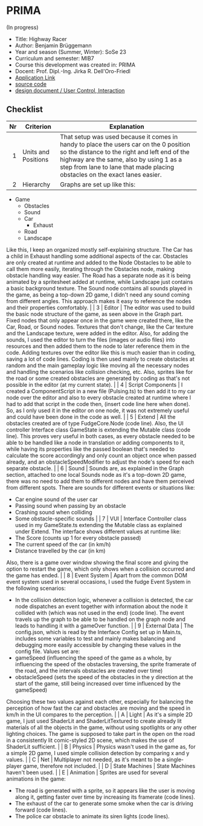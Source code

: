 # PRIMA

(In progress)
* Title: Highway Racer   
* Author: Benjamin Brüggemann
* Year and season (Summer, Winter): SoSe 23
* Curriculum and semester: MIB7
* Course this development was created in: PRIMA
* Docent: Prof. Dipl.-Ing. Jirka R. Dell'Oro-Friedl
* [Application Link](https://benbruegg.github.io/PRIMA/HighwayRacer/index.html) 
* [source code](https://github.com/benbruegg/PRIMA/tree/main/HighwayRacer)
* [design document / User Control, Interaction]()



## Checklist
		
| Nr | Criterion           | Explanation                                                                                                                                                                                                                                                                                                                                                                           |
|---:|---------------------|---------------------------------------------------------------------------------------------------------------------------------------------------------------------------------------------------------------------------------------------------------------------------------------------------------------------------------------------------------------------------------------|
|  1 | Units and Positions | That setup was used because it comes in handy to place the users car on the 0 position so the distance to the right and left end of the highway are the same, also by using 1 as a step from lane to lane that made placing obstacles on the exact lanes easier.                                                                                                           |
|  2 | Hierarchy           | Graphs are set up like this:
   - Game
     - Obstacles 
     - Sound
     - Car 
       - Exhaust
     - Road
     - Landscape

   Like this, I keep an organized mostly self-explaining structure. The Car has a child in Exhaust handling some additional aspects of the car. Obstacles are only created at runtime and added to the Node Obstacles to be able to call them more easily, iterating through the Obstacles node, making obstacle handling way easier. The Road has a separate node as it is being animated by a spritesheet added at runtime, while Landscape just contains a basic background texture. The Sound node contains all sounds played in the game, as being a top-down 2D game, I didn't need any sound coming from different angles. This approach makes it easy to reference the nodes and their properties comfortably. |
|  3 | Editor              | The editor was used to build the basic node structure of the game, as seen above in the Graph part. Fixed nodes that only appear once in the game were created there, like the Car, Road, or Sound nodes. Textures that don't change, like the Car texture and the Landscape texture, were added in the editor. Also, for adding the sounds, I used the editor to turn the files (images or audio files) into resources and then added them to the node to later reference them in the code. Adding textures over the editor like this is much easier than in coding, saving a lot of code lines. Coding is then used mainly to create obstacles at random and the main gameplay logic like moving all the necessary nodes and handling the scenarios like collision checking, etc. Also, sprites like for the road or some created obstacles are generated by coding as that's not possible in the editor (at my current state).                                                                                                                          |
|  4 | Script Components   | I created a ComponentScript in a new file (Pulsing.ts) to then add it to my car node over the editor and also to every obstacle created at runtime where I had to add that script in the code then, (insert code line here when done). So, as I only used it in the editor on one node, it was not extremely useful and could have been done in the code as well.                                                                                                     |
|  5 | Extend              | All the obstacles created are of type FudgeCore.Node (code line). Also, the UI controller Interface class GameState is extending the Mutable class (code line). This proves very useful in both cases, as every obstacle needed to be able to be handled like a node in translation or adding components to it, while having its properties like the passed boolean that's needed to calculate the score accordingly and only count an object once when passed already, and an obstacleSpeedModifier to adjust the node's speed for each separate obstacle. |
|  6 | Sound               | Sounds are, as explained in the Graph section, attached to one local Sounds node as it's a top-down 2D game, there was no need to add them to different nodes and have them perceived from different spots. There are sounds for different events or situations like:
   - Car engine sound of the user car
   - Passing sound when passing by an obstacle
   - Crashing sound when colliding
   - Some obstacle-specific sounds                                                                                                                                                                                                                                                                                       |
|  7 | VUI                 | Interface Controller class used in my GameState.ts extending the Mutable class as explained under Extend. The interface shows different values at runtime like:
   - The Score (counts up 1 for every obstacle passed)
   - The current speed of the car (in km/h)
   - Distance travelled by the car (in km)
   
   Also, there is a game over window showing the final score and giving the option to restart the game, which only shows when a collision occurred and the game has ended.                                                                                                                                               |
|  8 | Event System        | Apart from the common DOM event system used in several occasions, I used the fudge Event System in the following scenarios:
   - In the collision detection logic, whenever a collision is detected, the car node dispatches an event together with information about the node it collided with (which was not used in the end) (code line). The event travels up the graph to be able to be handled on the graph node and leads to handling it with a gameOver function.                                                                                                                                                     |
|  9 | External Data       | The config.json, which is read by the Interface Config set up in Main.ts, includes some variables to test and mainly makes balancing and debugging more easily accessible by changing these values in the config file. Values set are:
   - gameSpeed (influencing the speed of the game as a whole, by influencing the speed of the obstacles traversing, the sprite framerate of the road, and the intervals obstacles are created over time)
   - obstacleSpeed (sets the speed of the obstacles in the y direction at the start of the game, still being increased over time influenced by the gameSpeed)

   Choosing these two values against each other, especially for balancing the perception of how fast the car and obstacles are moving and the speed in km/h in the UI compares to the perception.                                                                                                                                              |
|  A | Light               | As it's a simple 2D game, I just used ShaderLit and ShaderLitTextured to create already lit materials of all the objects in the game, without using spotlights or any other lighting choices. The game is supposed to take part in the open on the road in a consistently lit comic-styled 2D scene, which makes the use of ShaderLit sufficient.                                                                                       |
|  B | Physics             | Physics wasn't used in the game as, for a simple 2D game, I used simple collision detection by comparing x and y values.                                                                                                                                                                                                                                                                |
|  C | Net                 | Multiplayer not needed, as it's meant to be a single-player game, therefore not included.                                                                                                                                                                                                                                                                                           |
|  D | State Machines      | State Machines haven't been used.                                                                                                                                                                                                                                                                                                                                                   |
|  E | Animation           | Sprites are used for several animations in the game:
   - The road is generated with a sprite, so it appears like the user is moving along it, getting faster over time by increasing its framerate (code lines).
   - The exhaust of the car to generate some smoke when the car is driving forward (code lines).
   - The police car obstacle to animate its siren lights (code lines).
